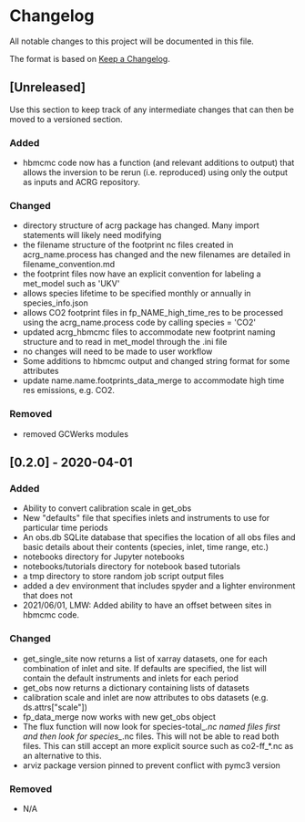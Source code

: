 # Changelog
All notable changes to this project will be documented in this file.

The format is based on [Keep a Changelog](https://keepachangelog.com/en/1.0.0/).

## [Unreleased]
Use this section to keep track of any intermediate changes that can then be moved to a versioned section.

### Added
- hbmcmc code now has a function (and relevant additions to output) that allows the inversion to be rerun (i.e. reproduced)
  using only the output as inputs and ACRG repository.  

### Changed
- directory structure of acrg package has changed. Many import statements will likely need modifying
- the filename structure of the footprint nc files created in acrg_name.process has changed and the new filenames are detailed in filename_convention.md
- the footprint files now have an explicit convention for labeling a met_model such as 'UKV'
- allows species lifetime to be specified monthly or annually in species_info.json
- allows CO2 footprint files in fp_NAME_high_time_res to be processed using the acrg_name.process code by calling species = 'CO2'
- updated acrg_hbmcmc files to accommodate new footprint naming structure and to read in met_model through the .ini file
- no changes will need to be made to user workflow
- Some additions to hbmcmc output and changed string format for some attributes
- update name.name.footprints_data_merge to accommodate high time res emissions, e.g. CO2.

### Removed
- removed GCWerks modules


## [0.2.0] - 2020-04-01
### Added
- Ability to convert calibration scale in get_obs
- New "defaults" file that specifies inlets and instruments to use for particular time periods
- An obs.db SQLite database that specifies the location of all obs files and basic details about their contents (species, inlet, time range, etc.)
- notebooks directory for Jupyter notebooks
- notebooks/tutorials directory for notebook based tutorials
- a tmp directory to store random job script output files
- added a dev environment that includes spyder and a lighter environment that does not
- 2021/06/01, LMW: Added ability to have an offset between sites in hbmcmc code. 

### Changed
- get_single_site now returns a list of xarray datasets, one for each combination of inlet and site. If defaults are specified, the list will contain the default instruments and inlets for each period
- get_obs now returns a dictionary containing lists of datasets
- calibration scale and inlet are now attributes to obs datasets (e.g. ds.attrs["scale"])
- fp_data_merge now works with new get_obs object
- The flux function will now look for species-total_*.nc named files first and then look for species_*.nc files. This will not be able to read both files. This can still accept an more explicit source such as co2-ff_*.nc as an alternative to this. 
- arviz package version pinned to prevent conflict with pymc3 version

### Removed
- N/A
